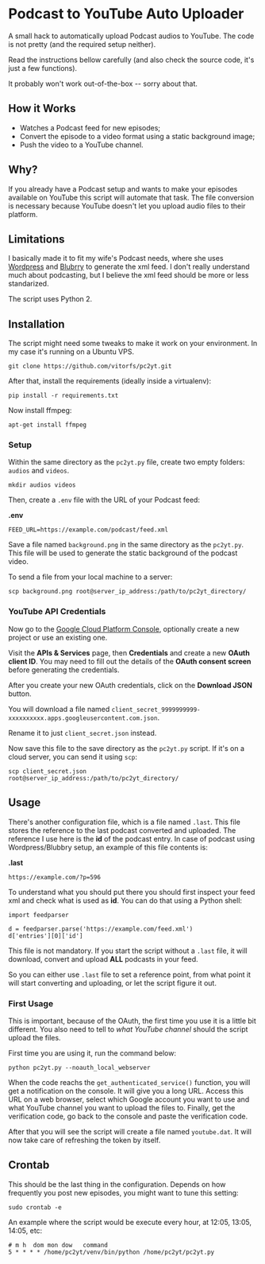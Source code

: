 # Podcast to YouTube Auto Uploader

A small hack to automatically upload Podcast audios to YouTube. The code is not pretty (and the required setup neither).

Read the instructions bellow carefully (and also check the source code, it's just a few functions).

It probably won't work out-of-the-box -- sorry about that. 

## How it Works

* Watches a Podcast feed for new episodes;
* Convert the episode to a video format using a static background image;
* Push the video to a YouTube channel.

## Why?

If you already have a Podcast setup and wants to make your episodes available on YouTube this script will automate that task. The file conversion is necessary because YouTube doesn't let you upload audio files to their platform.

## Limitations

I basically made it to fit my wife's Podcast needs, where she uses [Wordpress](https://wordpress.org) and [Blubrry](https://www.blubrry.com/) to generate the xml feed. I don't really understand much about podcasting, but I believe the xml feed should be more or less standarized.

The script uses Python 2. 

## Installation

The script might need some tweaks to make it work on your environment. In my case it's running on a Ubuntu VPS.

```
git clone https://github.com/vitorfs/pc2yt.git
```

After that, install the requirements (ideally inside a virtualenv):

```
pip install -r requirements.txt
```

Now install ffmpeg:

```
apt-get install ffmpeg
```

### Setup

Within the same directory as the `pc2yt.py` file, create two empty folders: `audios` and `videos`.

```
mkdir audios videos
```

Then, create a `.env` file with the URL of your Podcast feed:

**.env**

```
FEED_URL=https://example.com/podcast/feed.xml
```

Save a file named `background.png` in the same directory as the `pc2yt.py`. This file will be used to generate the static background of the podcast video.

To send a file from your local machine to a server:

```
scp background.png root@server_ip_address:/path/to/pc2yt_directory/
```

### YouTube API Credentials

Now go to the [Google Cloud Platform Console](https://console.cloud.google.com), optionally create a new project or use an existing one.

Visit the **APIs & Services** page, then **Credentials** and create a new **OAuth client ID**. You may need to fill out the details of the **OAuth consent screen** before generating the credentials.

After you create your new OAuth credentials, click on the **Download JSON** button. 

You will download a file named `client_secret_9999999999-xxxxxxxxxx.apps.googleusercontent.com.json`.

Rename it to just `client_secret.json` instead.

Now save this file to the save directory as the `pc2yt.py` script. If it's on a cloud server, you can send it using `scp`:

```
scp client_secret.json root@server_ip_address:/path/to/pc2yt_directory/
```

## Usage

There's another configuration file, which is a file named `.last`. This file stores the reference to the last podcast converted and uploaded. The reference I use here is the **id** of the podcast entry. In case of podcast using Wordpress/Blubbry setup, an example of this file contents is:

**.last**

```
https://example.com/?p=596
```

To understand what you should put there you should first inspect your feed xml and check what is used as **id**. You can do that using a Python shell:

```
import feedparser

d = feedparser.parse('https://example.com/feed.xml')
d['entries'][0]['id']
```

This file is not mandatory. If you start the script without a `.last` file, it will download, convert and upload **ALL** podcasts in your feed.

So you can either use `.last` file to set a reference point, from what point it will start converting and uploading, or let the script figure it out.

### First Usage

This is important, because of the OAuth, the first time you use it is a little bit different. You also need to tell to *what YouTube channel* should the script upload the files.

First time you are using it, run the command below:

```
python pc2yt.py --noauth_local_webserver
```

When the code reachs the `get_authenticated_service()` function, you will get a notification on the console. It will give you a long URL. Access this URL on a web browser, select which Google account you want to use and what YouTube channel you want to upload the files to. Finally, get the verification code, go back to the console and paste the verification code.

After that you will see the script will create a file named `youtube.dat`. It will now take care of refreshing the token by itself.

## Crontab

This should be the last thing in the configuration. Depends on how frequently you post new episodes, you might want to tune this setting:

```
sudo crontab -e
```

An example where the script would be execute every hour, at 12:05, 13:05, 14:05, etc:

```
# m h  dom mon dow   command
5 * * * * /home/pc2yt/venv/bin/python /home/pc2yt/pc2yt.py
```
